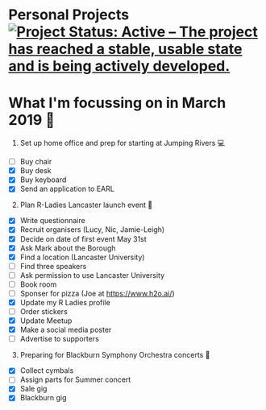 Personal Projects
[![Project Status: Active – The project has reached a stable, usable state and is being actively developed.](https://www.repostatus.org/badges/latest/active.svg)](https://www.repostatus.org/#active)
==============

# What I'm focussing on in March 2019 :tulip:

1. Set up home office and prep for starting at Jumping Rivers :computer:
 - [ ] Buy chair 
 - [x] Buy desk
 - [x] Buy keyboard
 - [x] Send an application to EARL
 
2. Plan R-Ladies Lancaster launch event :purple_heart:
- [x] Write questionnaire
- [x] Recruit organisers (Lucy, Nic, Jamie-Leigh)
- [x] Decide on date of first event May 31st
- [x] Ask Mark about the Borough
- [x] Find a location (Lancaster University)
- [ ] Find three speakers
- [ ] Ask permission to use Lancaster University
- [ ] Book room
- [ ] Sponser for pizza (Joe at https://www.h2o.ai/)
- [x] Update my R Ladies profile
- [ ] Order stickers
- [x] Update Meetup
- [x] Make a social media poster
- [ ] Advertise to supporters

3. Preparing for Blackburn Symphony Orchestra concerts :musical_note:
 - [x] Collect cymbals
 - [ ] Assign parts for Summer concert
 - [x] Sale gig
 - [x] Blackburn gig
